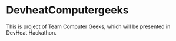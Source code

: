 # DevheatComputergeeks
This is project of Team Computer Geeks, which will be presented in DevHeat Hackathon.  
